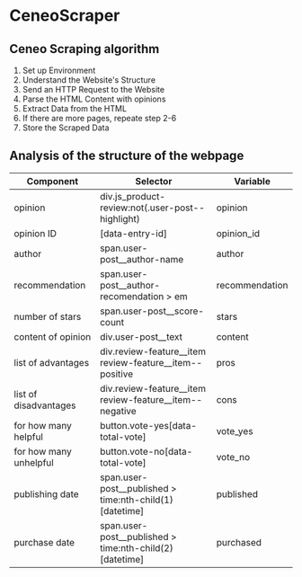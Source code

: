 # CeneoScraper

## Ceneo Scraping algorithm 
1. Set up Environment
2. Understand the Website's Structure
3. Send an HTTP Request to the Website
4. Parse the HTML Content with opinions
5. Extract Data from the HTML
6. If there are more pages, repeate step 2-6
7. Store the Scraped Data

##  Analysis of the structure of the webpage
|Component|Selector|Variable|
|---------|--------|--------|
|opinion |div.js_product-review:not(.user-post--highlight)|opinion|
|opinion ID|[data-entry-id]|opinion_id|
|author|span.user-post__author-name |author|
|recommendation|span.user-post__author-recomendation > em|recommendation|
|number of stars|span.user-post__score-count|stars|
|content of opinion|div.user-post__text|content|
|list of advantages|div.review-feature__item review-feature__item--positive|pros|
|list of disadvantages|div.review-feature__item review-feature__item--negative|cons|
|for how many helpful|button.vote-yes[data-total-vote]|vote_yes|
|for how many unhelpful|button.vote-no[data-total-vote]|vote_no|
|publishing date|span.user-post__published > time:nth-child(1)[datetime]|published|
|purchase date|span.user-post__published > time:nth-child(2)[datetime]|purchased|